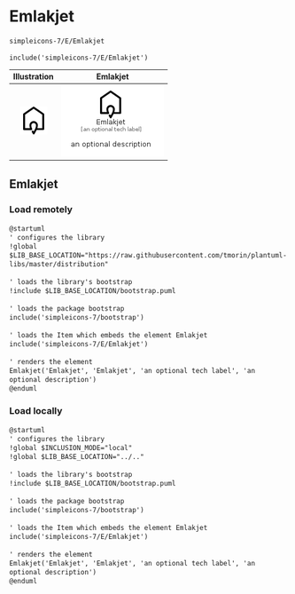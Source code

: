 # Emlakjet


```text
simpleicons-7/E/Emlakjet
```

```text
include('simpleicons-7/E/Emlakjet')
```



| Illustration | Emlakjet |
| :---: | :---: |
| ![illustration for Illustration](../../simpleicons-7/E/Emlakjet.png) | ![illustration for Emlakjet](../../simpleicons-7/E/Emlakjet.Local.png) |




## Emlakjet

### Load remotely
```plantuml
@startuml
' configures the library
!global $LIB_BASE_LOCATION="https://raw.githubusercontent.com/tmorin/plantuml-libs/master/distribution"

' loads the library's bootstrap
!include $LIB_BASE_LOCATION/bootstrap.puml

' loads the package bootstrap
include('simpleicons-7/bootstrap')

' loads the Item which embeds the element Emlakjet
include('simpleicons-7/E/Emlakjet')

' renders the element
Emlakjet('Emlakjet', 'Emlakjet', 'an optional tech label', 'an optional description')
@enduml
```

### Load locally
```plantuml
@startuml
' configures the library
!global $INCLUSION_MODE="local"
!global $LIB_BASE_LOCATION="../.."

' loads the library's bootstrap
!include $LIB_BASE_LOCATION/bootstrap.puml

' loads the package bootstrap
include('simpleicons-7/bootstrap')

' loads the Item which embeds the element Emlakjet
include('simpleicons-7/E/Emlakjet')

' renders the element
Emlakjet('Emlakjet', 'Emlakjet', 'an optional tech label', 'an optional description')
@enduml
```

